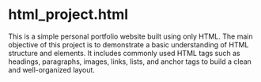 # html_project.html
This is a simple personal portfolio website built using only HTML. The main objective of this project is to demonstrate a basic understanding of HTML structure and elements. It includes commonly used HTML tags such as headings, paragraphs, images, links, lists, and anchor tags to build a clean and well-organized layout.
